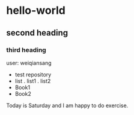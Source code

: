 # hello-world
## second heading
### third heading
user: weiqiansang

* test repository
* list
. list1
. list2
* Book1
* Book2

Today is Saturday and I am happy to do exercise.
